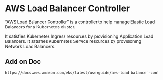 # AWS Load Balancer Controller

“AWS Load Balancer Controller” is a controller to help manage Elastic Load Balancers for a Kubernetes cluster.

It satisfies Kubernetes Ingress resources by provisioning Application Load Balancers.
It satisfies Kubernetes Service resources by provisioning Network Load Balancers.

## Add on Doc

```bash
https://docs.aws.amazon.com/eks/latest/userguide/aws-load-balancer-controller.html
```
